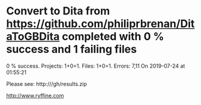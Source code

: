 # Convert  to Dita from https://github.com/philiprbrenan/DitaToGBDita  completed with 0 % success and 1 failing files

0 % success. Projects: 1+0=1.  Files: 1+0=1. Errors: 7,11  On 2019-07-24 at 01:55:21



Please see: http:///gh/results.zip

http://www.ryffine.com
